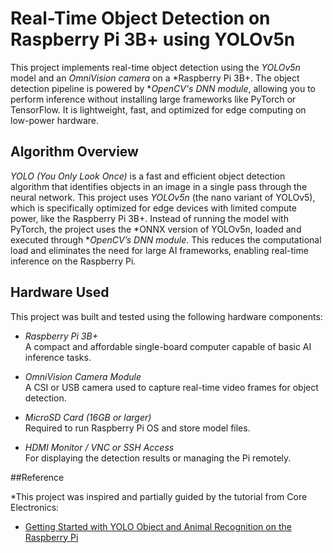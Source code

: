 # Real-Time Object Detection on Raspberry Pi 3B+ using YOLOv5n

This project implements real-time object detection using the *YOLOv5n* model and an *OmniVision camera* on a *Raspberry Pi 3B+.
The object detection pipeline is powered by **OpenCV's DNN module*, allowing you to perform inference without installing large 
frameworks like PyTorch or TensorFlow. It is lightweight, fast, and optimized for edge computing on low-power hardware.

##  Algorithm Overview

*YOLO (You Only Look Once)* is a fast and efficient object detection algorithm that identifies objects in an image in a single
pass through the neural network. This project uses *YOLOv5n* (the nano variant of YOLOv5), which is specifically optimized for 
edge devices with limited compute power, like the Raspberry Pi 3B+.
Instead of running the model with PyTorch, the project uses the *ONNX version of YOLOv5n, loaded and executed through **OpenCV’s DNN module*.
This reduces the computational load and eliminates the need for large AI frameworks, enabling real-time inference on the Raspberry Pi.

##  Hardware Used

This project was built and tested using the following hardware components:

- *Raspberry Pi 3B+*  
  A compact and affordable single-board computer capable of basic AI inference tasks.

- *OmniVision Camera Module*  
  A CSI or USB camera used to capture real-time video frames for object detection.

- *MicroSD Card (16GB or larger)*  
  Required to run Raspberry Pi OS and store model files.

- *HDMI Monitor / VNC or SSH Access*  
  For displaying the detection results or managing the Pi remotely.

  
##Reference

*This project was inspired and partially guided by the tutorial from Core Electronics:

- [Getting Started with YOLO Object and Animal Recognition on the Raspberry Pi](https://core-electronics.com.au/guides/raspberry-pi/getting-started-with-yolo-object-and-animal-recognition-on-the-raspberry-pi/)


  
